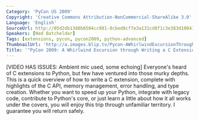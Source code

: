 ```yaml
---
Category: 'PyCon US 2009'
Copyright: 'Creative Commons Attribution-NonCommercial-ShareAlike 3.0'
Language: 'English'
SourceUrl: http://05d2db1380b6504cc981-8cbed8cf7e3a131cd8f1c3e383d10041.r93.cf2.rackcdn.com/pycon-us-2009/230_pycon-2009-a-whirlwind-excursion-through-writing-a-c-extension-68.mp4
Speakers: [Ned Batchelder]
Tags: [extensions, pycon, pycon2009, python-advanced]
ThumbnailUrl: 'http://a.images.blip.tv/Pycon-AWhirlwindExcursionThroughWritingACExtension305-36.jpg'
Title: '"PyCon 2009: A Whirlwind Excursion through Writing a C Extension (#68)"'
---
```

  
[VIDEO HAS ISSUES: Ambient mic used, some echoing] Everyone's heard of C
extensions to Python, but few have ventured into those murky depths. This is a
quick overview of how to write a C extension, complete with highlights of the
C API, memory management, error handling, and type creation. Whether you want
to speed up your Python, integrate with legacy code, contribute to Python's
core, or just learn a little about how it all works under the covers, you will
enjoy this trip through unfamiliar territory. I guarantee you will return
safely.

